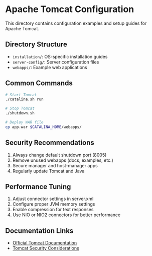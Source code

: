 # Apache Tomcat Configuration

This directory contains configuration examples and setup guides for Apache Tomcat.

## Directory Structure
- `installation/`: OS-specific installation guides
- `server-config/`: Server configuration files
- `webapps/`: Example web applications

## Common Commands
```bash
# Start Tomcat
./catalina.sh run

# Stop Tomcat
./shutdown.sh

# Deploy WAR file
cp app.war $CATALINA_HOME/webapps/
```

## Security Recommendations
1. Always change default shutdown port (8005)
2. Remove unused webapps (docs, examples, etc.)
3. Secure manager and host-manager apps
4. Regularly update Tomcat and Java

## Performance Tuning
1. Adjust connector settings in server.xml
2. Configure proper JVM memory settings
3. Enable compression for text responses
4. Use NIO or NIO2 connectors for better performance

## Documentation Links
- [Official Tomcat Documentation](https://tomcat.apache.org/tomcat-9.0-doc/index.html)
- [Tomcat Security Considerations](https://tomcat.apache.org/tomcat-9.0-doc/security-howto.html)